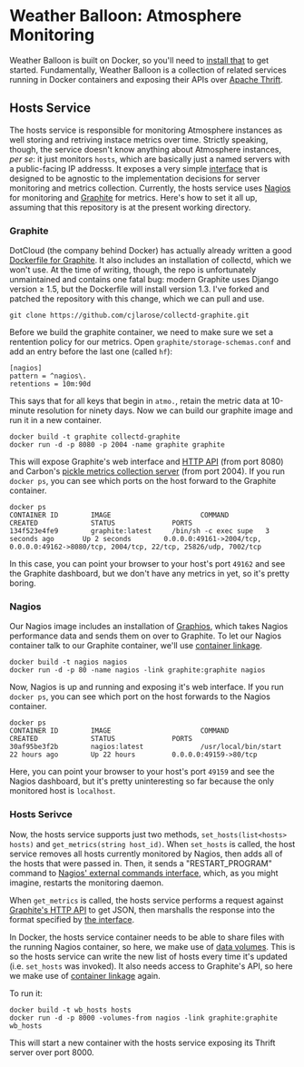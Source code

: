 Weather Balloon: Atmosphere Monitoring
======================================

Weather Balloon is built on Docker, so you'll need to [install that][1] to get
started. Fundamentally, Weather Balloon is a collection of related services
running in Docker containers and exposing their APIs over [Apache Thrift][5].

Hosts Service
-------------

The hosts service is responsible for monitoring Atmosphere instances as well
storing and retriving instace metrics over time. Strictly speaking, though, the
service doesn't know anything about Atmosphere instances, *per se*: it just
monitors `hosts`, which are basically just a named servers with a public-facing
IP addresss. It exposes a very simple [interface][2] that is designed to be
agnostic to the implementation decisions for server monitoring and metrics
collection. Currently, the hosts service uses [Nagios][8] for monitoring and
[Graphite][9] for metrics. Here's how to set it all up, assuming that this
repository is at the present working directory.

### Graphite

DotCloud (the company behind Docker) has actually already written a good
[Dockerfile for Graphite][10]. It also includes an installation of collectd,
which we won't use. At the time of writing, though, the repo is unfortunately
unmaintained and contains one fatal bug: modern Graphite uses Django version
≥ 1.5, but the Dockerfile will install version 1.3. I've forked and patched
the repository with this change, which we can pull and use.

    git clone https://github.com/cjlarose/collectd-graphite.git

Before we build the graphite container, we need to make sure we set a
rentention policy for our metrics. Open `graphite/storage-schemas.conf` and add
an entry before the last one (called `hf`):

    [nagios]
    pattern = ^nagios\.
    retentions = 10m:90d

This says that for all keys that begin in `atmo.`, retain the metric data at
10-minute resolution for ninety days. Now we can build our graphite image and
run it in a new container.

    docker build -t graphite collectd-graphite
    docker run -d -p 8080 -p 2004 -name graphite graphite

This will expose Graphite's web interface and [HTTP API][4] (from port 8080)
and Carbon's [pickle metrics collection server][11] (from port 2004). If you run
`docker ps`, you can see which ports on the host forward to the Graphite
container.

    docker ps
    CONTAINER ID        IMAGE                      COMMAND                CREATED             STATUS              PORTS
    134f523e4fe9        graphite:latest     /bin/sh -c exec supe   3 seconds ago       Up 2 seconds        0.0.0.0:49161->2004/tcp, 0.0.0.0:49162->8080/tcp, 2004/tcp, 22/tcp, 25826/udp, 7002/tcp

In this case, you can point your browser to your host's port `49162` and see
the Graphite dashboard, but we don't have any metrics in yet, so it's pretty
boring.

### Nagios

Our Nagios image includes an installation of [Graphios][12], which takes Nagios
performance data and sends them on over to Graphite. To let our Nagios
container talk to our Graphite container, we'll use [container linkage][7].

    docker build -t nagios nagios
    docker run -d -p 80 -name nagios -link graphite:graphite nagios

Now, Nagios is up and running and exposing it's web interface. If you run
`docker ps`, you can see which port on the host forwards to the Nagios
container.

    docker ps
    CONTAINER ID        IMAGE                      COMMAND                CREATED             STATUS              PORTS
    30af95be3f2b        nagios:latest              /usr/local/bin/start   22 hours ago        Up 22 hours         0.0.0.0:49159->80/tcp

Here, you can point your browser to your host's port `49159` and see
the Nagios dashboard, but it's pretty uninteresting so far because the only
monitored host is `localhost`.

### Hosts Serivce

Now, the hosts service supports just two methods, `set_hosts(list<hosts>
hosts)` and `get_metrics(string host_id)`. When `set_hosts` is called, the host
service removes all hosts currently monitored by Nagios, then adds all of the
hosts that were passed in. Then, it sends a "RESTART_PROGRAM" command to
[Nagios' external commands interface][3], which, as you might imagine, restarts
the monitoring daemon.

When `get_metrics` is called, the hosts service performs a request against
[Graphite's HTTP API][4] to get JSON, then marshalls the response into the
format specified by [the interface][2].

In Docker, the hosts service container needs to be able to share files with the
running Nagios container, so here, we make use of [data volumes][6]. This is so
the hosts service can write the new list of hosts every time it's updated (i.e.
`set_hosts` was invoked). It also needs access to Graphite's API, so here we
make use of [container linkage][7] again.

To run it:

    docker build -t wb_hosts hosts
    docker run -d -p 8000 -volumes-from nagios -link graphite:graphite wb_hosts

This will start a new container with the hosts service exposing its Thrift 
server over port 8000.

[1]: http://docs.docker.io/en/latest/installation/ubuntulinux/
[2]: http://github.com/iPlantCollaborativeOpenSource/weather-balloon/tree/master/thriftfiles/hosts.thrift
[3]: http://nagios.sourceforge.net/docs/3_0/extcommands.html
[4]: https://graphite.readthedocs.org/en/1.0/url-api.html
[5]: http://thrift.apache.org/
[6]: http://docs.docker.io/en/latest/use/working_with_volumes/
[7]: http://docs.docker.io/en/latest/use/working_with_links_names/
[8]: http://www.nagios.com/
[9]: http://graphite.wikidot.com/
[10]: https://github.com/dotcloud/collectd-graphite
[11]: https://graphite.readthedocs.org/en/1.0/feeding-carbon.html#the-pickle-protocol
[12]: https://github.com/shawn-sterling/graphios
